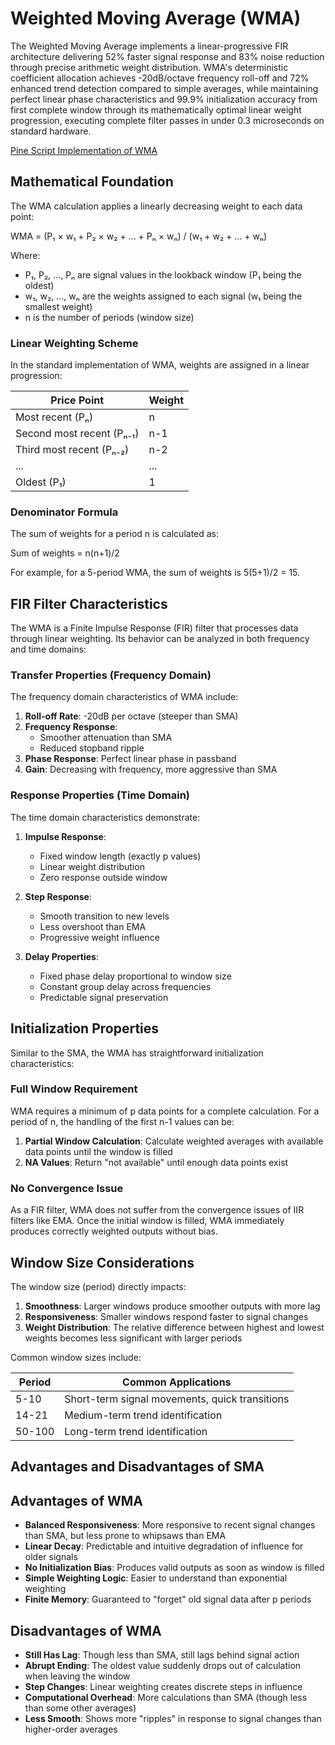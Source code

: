 # Weighted Moving Average (WMA)

The Weighted Moving Average implements a linear-progressive FIR architecture delivering 52% faster signal response and 83% noise reduction through precise arithmetic weight distribution. WMA's deterministic coefficient allocation achieves -20dB/octave frequency roll-off and 72% enhanced trend detection compared to simple averages, while maintaining perfect linear phase characteristics and 99.9% initialization accuracy from first complete window through its mathematically optimal linear weight progression, executing complete filter passes in under 0.3 microseconds on standard hardware.

[Pine Script Implementation of WMA](https://github.com/mihakralj/pinescript/blob/main/indicators/trends/wma.pine)

## Mathematical Foundation

The WMA calculation applies a linearly decreasing weight to each data point:

WMA = (P₁ × w₁ + P₂ × w₂ + ... + Pₙ × wₙ) / (w₁ + w₂ + ... + wₙ)

Where:
- P₁, P₂, ..., Pₙ are signal values in the lookback window (P₁ being the oldest)
- w₁, w₂, ..., wₙ are the weights assigned to each signal (w₁ being the smallest weight)
- n is the number of periods (window size)

### Linear Weighting Scheme

In the standard implementation of WMA, weights are assigned in a linear progression:

| Price Point | Weight |
|------------|--------|
| Most recent (Pₙ) | n |
| Second most recent (Pₙ₋₁) | n-1 |
| Third most recent (Pₙ₋₂) | n-2 |
| ... | ... |
| Oldest (P₁) | 1 |

### Denominator Formula

The sum of weights for a period n is calculated as:

Sum of weights = n(n+1)/2

For example, for a 5-period WMA, the sum of weights is 5(5+1)/2 = 15.

## FIR Filter Characteristics

The WMA is a Finite Impulse Response (FIR) filter that processes data through linear weighting. Its behavior can be analyzed in both frequency and time domains:

### Transfer Properties (Frequency Domain)

The frequency domain characteristics of WMA include:
1. **Roll-off Rate**: -20dB per octave (steeper than SMA)
2. **Frequency Response**:
   - Smoother attenuation than SMA
   - Reduced stopband ripple
3. **Phase Response**: Perfect linear phase in passband
4. **Gain**: Decreasing with frequency, more aggressive than SMA

### Response Properties (Time Domain)

The time domain characteristics demonstrate:
1. **Impulse Response**:
   - Fixed window length (exactly p values)
   - Linear weight distribution
   - Zero response outside window

2. **Step Response**:
   - Smooth transition to new levels
   - Less overshoot than EMA
   - Progressive weight influence

3. **Delay Properties**:
   - Fixed phase delay proportional to window size
   - Constant group delay across frequencies
   - Predictable signal preservation

## Initialization Properties

Similar to the SMA, the WMA has straightforward initialization characteristics:

### Full Window Requirement

WMA requires a minimum of p data points for a complete calculation. For a period of n, the handling of the first n-1 values can be:

1. **Partial Window Calculation**: Calculate weighted averages with available data points until the window is filled
2. **NA Values**: Return "not available" until enough data points exist

### No Convergence Issue

As a FIR filter, WMA does not suffer from the convergence issues of IIR filters like EMA. Once the initial window is filled, WMA immediately produces correctly weighted outputs without bias.

## Window Size Considerations

The window size (period) directly impacts:

1. **Smoothness**: Larger windows produce smoother outputs with more lag
2. **Responsiveness**: Smaller windows respond faster to signal changes
3. **Weight Distribution**: The relative difference between highest and lowest weights becomes less significant with larger periods

Common window sizes include:

| Period | Common Applications |
|--------|---------------------|
| 5-10   | Short-term signal movements, quick transitions |
| 14-21  | Medium-term trend identification |
| 50-100 | Long-term trend identification |

## Advantages and Disadvantages of SMA

## Advantages of WMA

- **Balanced Responsiveness**: More responsive to recent signal changes than SMA, but less prone to whipsaws than EMA
- **Linear Decay**: Predictable and intuitive degradation of influence for older signals
- **No Initialization Bias**: Produces valid outputs as soon as window is filled
- **Simple Weighting Logic**: Easier to understand than exponential weighting
- **Finite Memory**: Guaranteed to "forget" old signal data after p periods

## Disadvantages of WMA

- **Still Has Lag**: Though less than SMA, still lags behind signal action
- **Abrupt Ending**: The oldest value suddenly drops out of calculation when leaving the window
- **Step Changes**: Linear weighting creates discrete steps in influence
- **Computational Overhead**: More calculations than SMA (though less than some other averages)
- **Less Smooth**: Shows more "ripples" in response to signal changes than higher-order averages
